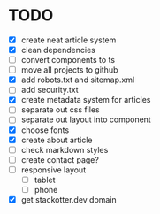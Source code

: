 # TODO

- [x] create neat article system
- [x] clean dependencies
- [ ] convert components to ts
- [ ] move all projects to github
- [x] add robots.txt and sitemap.xml
- [ ] add security.txt
- [x] create metadata system for articles
- [ ] separate out css files
- [ ] separate out layout into component
- [x] choose fonts
- [x] create about article
- [ ] check markdown styles
- [ ] create contact page?
- [ ] responsive layout
  - [ ] tablet
  - [ ] phone
- [x] get stackotter.dev domain
